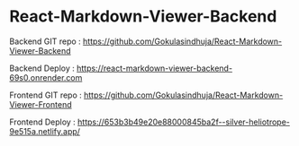 # React-Markdown-Viewer-Backend

Backend GIT repo : https://github.com/Gokulasindhuja/React-Markdown-Viewer-Backend

Backend Deploy : https://react-markdown-viewer-backend-69s0.onrender.com

Frontend GIT repo : https://github.com/Gokulasindhuja/React-Markdown-Viewer-Frontend

Frontend Deploy : https://653b3b49e20e88000845ba2f--silver-heliotrope-9e515a.netlify.app/
